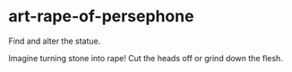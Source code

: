 # art-rape-of-persephone
Find and alter the statue.

Imagine turning stone into rape! Cut the heads off or grind down the flesh.
